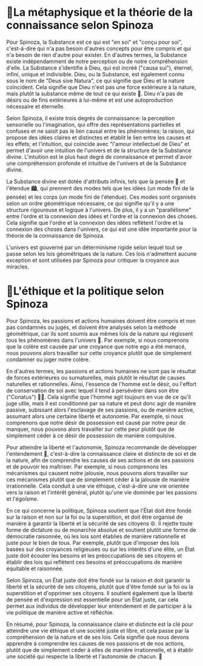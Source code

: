 # 🧐La métaphysique et la théorie de la connaissance selon Spinoza
Pour Spinoza, la Substance est ce qui est "en soi" et "conçu pour soi", c'est-à-dire qui n'a pas besoin d'autres concepts pour être compris et qui n'a besoin de rien d'autre pour exister. En d'autres termes, la Substance existe indépendamment de notre perception ou de notre compréhension d'elle. La Substance s'identifie à Dieu, qui est incréé ("causa sui"), éternel, infini, unique et indivisible. Dieu, ou la Substance, est également connu sous le nom de "Deus sive Natura", ce qui signifie que Dieu et la nature coïncident. Cela signifie que Dieu n'est pas une force extérieure à la nature, mais plutôt la substance même de tout ce qui existe 🌌. Dieu n'a pas de désirs ou de fins extérieures à lui-même et est une autoproduction nécessaire et éternelle.

Selon Spinoza, il existe trois degrés de connaissance: la perception sensorielle ou l'imagination, qui offre des représentations partielles et confuses et ne saisit pas le lien causal entre les phénomènes; la raison, qui propose des idées claires et distinctes et établit le lien entre les causes et les effets; et l'intuition, qui coïncide avec "l'amour intellectuel de Dieu" et permet d'avoir une intuition de l'univers et de la structure de la Substance divine. L'intuition est le plus haut degré de connaissance et permet d'avoir une compréhension profonde et intuitive de l'univers et de la Substance divine.

La Substance divine est dotée d'attributs infinis, tels que la pensée 💭 et l'étendue 🏙, qui prennent des modes tels que les idées (un mode fini de la pensée) et les corps (un mode fini de l'étendue). Ces modes sont organisés selon un ordre géométrique nécessaire, ce qui signifie qu'il y a une structure rigoureuse et logique à l'univers. De plus, il y a un "parallélisme" entre l'ordre et la connexion des idées et l'ordre et la connexion des choses. Cela signifie que l'ordre et la connexion des idées reflètent l'ordre et la connexion des choses dans l'univers, ce qui est une idée importante pour la théorie de la connaissance de Spinoza.

L'univers est gouverné par un déterminisme rigide selon lequel tout se passe selon les lois géométriques de la nature. Ces lois n'admettent aucune exception et sont utilisées par Spinoza pour critiquer la croyance aux miracles.

# 💭L'éthique et la politique selon Spinoza
Pour Spinoza, les passions et actions humaines doivent être compris et non pas condamnés ou jugés, et doivent être analysés selon la méthode géométrique, car ils sont soumis aux mêmes lois de la nature qui régissent tous les phénomènes dans l'univers 🌌. Par exemple, si nous comprenons que la colère est causée par une croyance que notre ego a été menacé, nous pouvons alors travailler sur cette croyance plutôt que de simplement condamner ou juger notre colère.

En d'autres termes, les passions et actions humaines ne sont pas le résultat de forces extérieures ou surnaturelles, mais plutôt le résultat de causes naturelles et rationnelles. Ainsi, l'essence de l'homme est le désir, ou l'effort de conservation de soi avec lequel il tend à persévérer dans son être ("Conatus") 🐱‍🏍. Cela signifie que l'homme agit toujours en vue de ce qu'il juge utile, mais il est conditionné par sa nature et peut donc agir de manière passive, subissant alors l'esclavage de ses passions, ou de manière active, assumant alors une certaine liberté et autonomie. Par exemple, si nous comprenons que notre désir de possession est causé par notre peur de manquer, nous pouvons alors travailler sur cette peur plutôt que de simplement céder à ce désir de possession de manière compulsive.

Pour atteindre la liberté et l'autonomie, Spinoza recommande de développer l'entendement 🧠, c'est-à-dire la connaissance claire et distincte de soi et de la nature, afin de comprendre les causes de ses actions et de ses passions et de pouvoir les maîtriser. Par exemple, si nous comprenons les mécanismes qui causent notre jalousie, nous pouvons alors travailler sur ces mécanismes plutôt que de simplement céder à la jalousie de manière irrationnelle. Cela conduit à une vie éthique, c'est-à-dire une vie orientée vers la raison et l'intérêt général, plutôt qu'une vie dominée par les passions et l'égoïsme.

En ce qui concerne la politique, Spinoza soutient que l'État doit être fondé sur la raison et non sur la foi ou la superstition, et doit être organisé de manière à garantir la liberté et la sécurité de ses citoyens ☮. Il rejette toute forme de dictature ou de monarchie absolue et soutient plutôt une forme de démocratie raisonnée, où les lois sont établies de manière rationnelle et juste pour le bien de tous. Par exemple, plutôt que d'imposer des lois basées sur des croyances religieuses ou sur les intérêts d'une élite, un État juste doit écouter les besoins et les préoccupations de ses citoyens et établir des lois qui reflètent ces besoins et préoccupations de manière équitable et raisonnée.

Selon Spinoza, un État juste doit être fondé sur la raison et doit garantir la liberté et la sécurité de ses citoyens, plutôt que d'être fondé sur la foi ou la superstition et d'opprimer ses citoyens. Il soutient également que la liberté de pensée et d'expression est essentielle pour un État juste, car cela permet aux individus de développer leur entendement et de participer à la vie politique de manière active et réfléchie.

En résumé, pour Spinoza, la connaissance claire et distincte est la clé pour atteindre une vie éthique et une société juste et libre, et cela passe par la compréhension de la nature et de ses lois. Cela signifie que nous devons apprendre à comprendre les causes de nos passions et de nos actions, plutôt que de simplement céder à elles de manière irrationnelle, et à établir une société qui respecte la liberté et l'autonomie de chacun. 🤔
